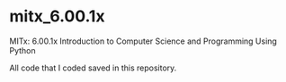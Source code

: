 # mitx_6.00.1x
MITx: 6.00.1x Introduction to Computer Science and Programming Using Python

All code that I coded saved in this repository.
